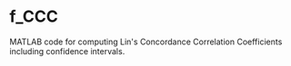 # f_CCC
MATLAB code for computing Lin's Concordance Correlation Coefficients including confidence intervals.
